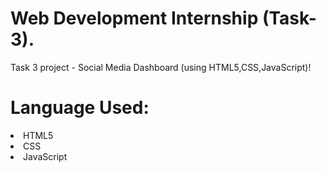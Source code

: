 <h1>Web Development Internship (Task-3).</h1>
<p>Task 3 project - Social Media Dashboard (using HTML5,CSS,JavaScript)!</p>
<h1>Language Used:</h1>
<p>
  <li>HTML5</li>
  <li>CSS</li>
  <li>JavaScript</li>
</p>
